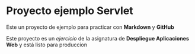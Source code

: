 # Proyecto ejemplo Servlet

Este un proyecto de ejemplo para practicar con **Markdown** y **GitHub**

Este proyecto es un *ejercicio* de la asignatura de **Despliegue Aplicaciones Web** y está listo para produccion


